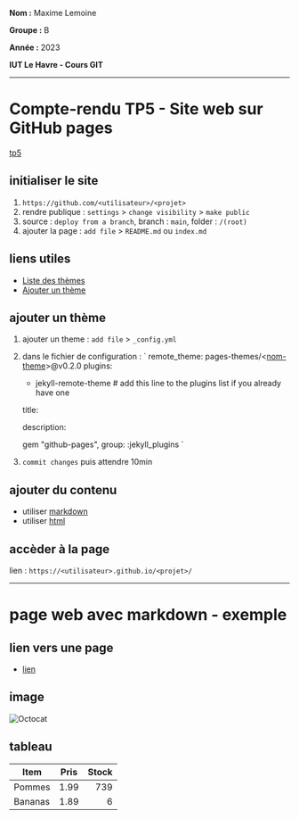 **Nom :** Maxime Lemoine

**Groupe :** B

**Année :** 2023

**IUT Le Havre - Cours GIT**

---

# Compte-rendu TP5 - Site web sur GitHub pages
[tp5](https://abderzah.github.io/Introduction-GIT/tp5/)

## initialiser le site
1. ``https://github.com/<utilisateur>/<projet>``
2. rendre publique : `settings` > `change visibility` > `make public`
3. source : `deploy from a branch`, branch : `main`, folder : `/(root)`
4. ajouter la page : `add file` > `README.md` ou `index.md`

## liens utiles
- [Liste des thèmes](https://pages.github.com/themes/)
- [Ajouter un thème](https://docs.github.com/fr/pages/setting-up-a-github-pages-site-with-jekyll/adding-a-theme-to-your-github-pages-site-using-jekyll)

## ajouter un thème
1. ajouter un theme : `add file` > `_config.yml`
2. dans le fichier de configuration :
	`
	remote_theme: pages-themes/<[nom-theme](https://pages.github.com/themes/)>@v0.2.0
	plugins:
	- jekyll-remote-theme # add this line to the plugins list if you already have one
	 
	title: <titre>

	description: <description>

	gem "github-pages", group: :jekyll_plugins
	`

3. `commit changes` puis attendre 10min

## ajouter du contenu
- utiliser [markdown](https://www.markdownguide.org/)
- utiliser [html](https://www.w3schools.com/tags/default.asp)

## accèder à la page
lien : `https://<utilisateur>.github.io/<projet>/`


* * *


# page web avec markdown - exemple

## lien vers une page
- [lien](https://github.com/Maximeuuu/tp5)

## image
![Octocat](https://github.githubassets.com/images/icons/emoji/octocat.png)

## tableau
| Item         | Pris | Stock |
|--------------|:-----:|-----------:|
| Pommes |  1.99 |        739 |
| Bananas      |  1.89 |          6 |
